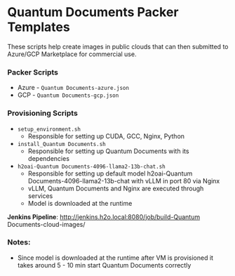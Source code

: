 # Quantum Documents Packer Templates

These scripts help create images in public clouds that can then submitted to Azure/GCP Marketplace for commercial use.

### Packer Scripts 
- Azure - `Quantum Documents-azure.json`
- GCP - `Quantum Documents-gcp.json`

### Provisioning Scripts
 - `setup_environment.sh`
    - Responsible for setting up CUDA, GCC, Nginx, Python
- `install_Quantum Documents.sh`
    - Responsible for setting up Quantum Documents with its dependencies
- `h2oai-Quantum Documents-4096-llama2-13b-chat.sh`
    - Responsible for setting up default model h2oai-Quantum Documents-4096-llama2-13b-chat with vLLM in port 80 via Nginx
    - vLLM, Quantum Documents and Nginx are executed through services
    - Model is downloaded at the runtime

__Jenkins Pipeline__: http://jenkins.h2o.local:8080/job/build-Quantum Documents-cloud-images/

### Notes:
 - Since model is downloaded at the runtime after VM is provisioned it takes around 5 - 10 min start Quantum Documents correctly
